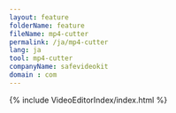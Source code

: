 ```yaml
---
layout: feature
folderName: feature
fileName: mp4-cutter
permalink: /ja/mp4-cutter
lang: ja
tool: mp4-cutter
companyName: safevideokit
domain : com
---
```


{% include VideoEditorIndex/index.html %}

   